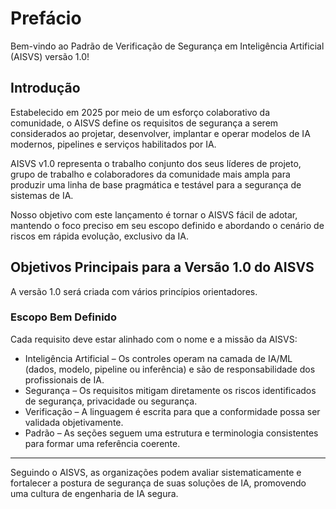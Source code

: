 # Prefácio

Bem-vindo ao Padrão de Verificação de Segurança em Inteligência Artificial (AISVS) versão 1.0!

## Introdução

Estabelecido em 2025 por meio de um esforço colaborativo da comunidade, o AISVS define os requisitos de segurança a serem considerados ao projetar, desenvolver, implantar e operar modelos de IA modernos, pipelines e serviços habilitados por IA.

AISVS v1.0 representa o trabalho conjunto dos seus líderes de projeto, grupo de trabalho e colaboradores da comunidade mais ampla para produzir uma linha de base pragmática e testável para a segurança de sistemas de IA.

Nosso objetivo com este lançamento é tornar o AISVS fácil de adotar, mantendo o foco preciso em seu escopo definido e abordando o cenário de riscos em rápida evolução, exclusivo da IA.

## Objetivos Principais para a Versão 1.0 do AISVS

A versão 1.0 será criada com vários princípios orientadores.

### Escopo Bem Definido

Cada requisito deve estar alinhado com o nome e a missão da AISVS:

* Inteligência Artificial – Os controles operam na camada de IA/ML (dados, modelo, pipeline ou inferência) e são de responsabilidade dos profissionais de IA.
* Segurança – Os requisitos mitigam diretamente os riscos identificados de segurança, privacidade ou segurança.
* Verificação – A linguagem é escrita para que a conformidade possa ser validada objetivamente.
* Padrão – As seções seguem uma estrutura e terminologia consistentes para formar uma referência coerente.
  ​
---

Seguindo o AISVS, as organizações podem avaliar sistematicamente e fortalecer a postura de segurança de suas soluções de IA, promovendo uma cultura de engenharia de IA segura.

